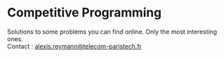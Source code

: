 # Competitive Programming

Solutions to some problems you can find online. Only the most interesting ones.<br>
Contact : alexis.reymann@telecom-paristech.fr